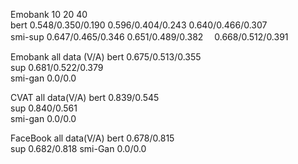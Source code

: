 
Emobank         10                            20                  40                     
bert        0.548/0.350/0.190         0.596/0.404/0.243     0.640/0.466/0.307                  
smi-sup     0.647/0.465/0.346         0.651/0.489/0.382　   0.668/0.512/0.391


Emobank           all data (V/A)
bert             0.675/0.513/0.355                             
sup              0.681/0.522/0.379    
smi-gan            0.0/0.0


CVAT             all data(V/A)
bert              0.839/0.545                              
sup               0.840/0.561     
smi-gan            0.0/0.0



FaceBook       all data(V/A)
bert            0.678/0.815    
sup             0.682/0.818
smi-Gan          0.0/0.0







